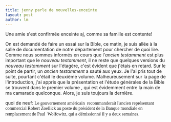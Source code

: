 ```yaml
---
title: jenny parle de nouvelles-enceinte 
layout: post
author: lm
---
```

<p>Une amie s&#39;est confirmée enceinte aj, comme sa famille est contente!</p>
<p>On est demandé de faire un essai sur la Bible, ce matin, je suis allée à la salle de documentation de notre département pour chercher de quoi lire. Comme nous sommes informés en cours que l&#39;<em>ancien testamment</em> est plus important que le <em>nouveau testamment</em>, il ne reste que quelques versions du <em>nouveau testamment</em> sur l&#39;étagère, c&#39;est évident que j&#39;étais en retard. Sur le point de partir, un <em>ancien testamment</em> a sauté aux yeux. Je l&#39;ai pris tout de suite, pourtant c&#39;était le deuxième volume. Malheureusement sur la page de l&#39;introduction, j&#39;ai appris que la présentation et l&#39;étude générales de la Bible se trouvent dans le premier volume<img src="/modules/tinymce/tinymce/jscripts/tiny_mce/plugins/emotions/images/smiley-frown.gif" border="0" alt="" /> , qui est évidemment entre la main de ma camarade quelconque. Alors, je suis toujours la dernière.</p>
<p>quoi de neuf: <font face="Times New Roman" class="arial12">Le  gouvernement américain  recommanderait l&#39;ancien représentant commercial  Robert Zoellick au poste du président de la Banque mondiale en remplacement  de Paul  Wolfowitz, qui a démissionné il y a deux semaines</font>.</p>

